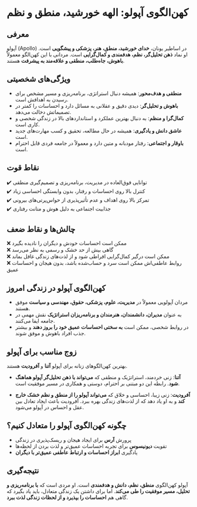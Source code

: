 # کهن‌الگوی آپولو: الهه خورشید، منطق و نظم

## معرفی

آپولو (Apollo) در اساطیر یونان، **خدای خورشید، منطق، هنر، پزشکی و پیشگویی** است. او نماد **ذهن تحلیل‌گر، نظم، هدفمندی و کمال‌گرایی** است. مردانی با این کهن‌الگو معمولاً **باهوش، جاه‌طلب، منطقی و علاقه‌مند به پیشرفت** هستند.

## ویژگی‌های شخصیتی

- **منطقی و هدف‌محور**: همیشه دنبال استراتژی، برنامه‌ریزی و مسیر مشخص برای رسیدن به اهدافش است.
- **باهوش و تحلیل‌گر**: دیدی دقیق و عقلانی به مسائل دارد و احساسات را کمتر در تصمیماتش دخالت می‌دهد.
- **کمال‌گرا و منظم**: به دنبال بهترین عملکرد و استانداردهای بالا در زندگی شخصی و کاری است.
- **عاشق دانش و یادگیری**: همیشه در حال مطالعه، تحقیق و کسب مهارت‌های جدید است.
- **باوقار و اجتماعی**: رفتار مودبانه و متین دارد و معمولاً در جامعه فردی قابل احترام است.

## نقاط قوت

✔️ توانایی فوق‌العاده در مدیریت، برنامه‌ریزی و تصمیم‌گیری منطقی  
✔️ کنترل بالا روی احساسات و رفتار، بدون وابستگی احساسی زیاد  
✔️ تمرکز بالا روی اهداف و عدم تأثیرپذیری از حواس‌پرتی‌های بیرونی  
✔️ جذابیت اجتماعی به دلیل هوش و متانت رفتاری

## چالش‌ها و نقاط ضعف

❌ ممکن است احساسات خودش و دیگران را نادیده بگیرد  
❌ گاهی بیش از حد خشک و رسمی به نظر می‌رسد  
❌ ممکن است درگیر کمال‌گرایی افراطی شود و از لذت‌های زندگی غافل بماند  
❌ روابط عاطفی‌اش ممکن است سرد و حساب‌شده باشد، بدون هیجان و احساسات عمیق

## کهن‌الگوی آپولو در زندگی امروز

- مردان آپولویی معمولاً در **مدیریت، علوم، پزشکی، حقوق، مهندسی و سیاست** موفق هستند.
- به عنوان **مدیران، دانشمندان، هنرمندان و برنامه‌ریزان استراتژیک** نقش مهمی در جامعه ایفا می‌کنند.
- در روابط شخصی، ممکن است **به سختی احساسات عمیق خود را بروز دهند** و بیشتر جذب افراد باهوش و موفق شوند.

## زوج مناسب برای آپولو

بهترین کهن‌الگوهای زنانه برای آپولو **آتنا** و **آفرودیت** هستند.

- **آتنا**: زنی خردمند، استراتژیک و منطقی که **می‌تواند با ذهن تحلیل‌گر آپولو هماهنگ شود**. رابطه این دو مبتنی بر احترام، دوستی و همکاری در مسیر موفقیت است.

- **آفرودیت**: زنی زیبا، احساسی و خلاق که **می‌تواند آپولو را از منطق و نظم خشک خارج کند** و به او یاد دهد که از لذت‌های زندگی بهره ببرد. آفرودیت باعث ایجاد تعادل بین عقل و احساس در آپولو می‌شود.

## چگونه کهن‌الگوی آپولو را متعادل کنیم؟

- پرورش **آرس** برای ایجاد هیجان و ریسک‌پذیری در زندگی
- تقویت **دیونیسوس** برای تجربه احساسات عمیق‌تر و لذت بردن از لحظه‌ها
- یادگیری **ابراز احساسات و ارتباط عاطفی عمیق‌تر با دیگران**

## نتیجه‌گیری

آپولو کهن‌الگوی **منطق، نظم، دانش و هدفمندی** است. او مردی است که **با برنامه‌ریزی و تحلیل، مسیر موفقیت را طی می‌کند**. اما برای داشتن یک زندگی متعادل، باید یاد بگیرد که گاهی هم **احساسات را بپذیرد و از لحظات زندگی لذت ببرد**.
